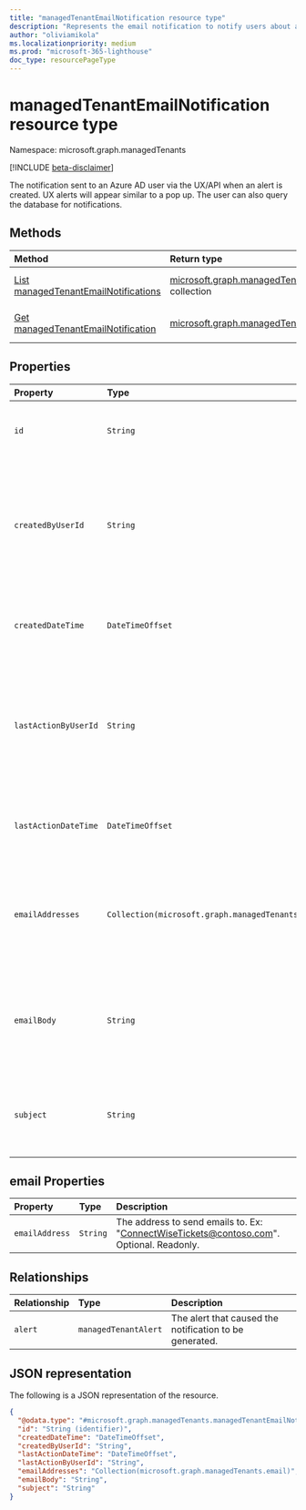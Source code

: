 ```yaml
---
title: "managedTenantEmailNotification resource type"
description: "Represents the email notification to notify users about alerts in Microsoft 365 Lighthouse."
author: "oliviamikola"
ms.localizationpriority: medium
ms.prod: "microsoft-365-lighthouse"
doc_type: resourcePageType
---
```


# managedTenantEmailNotification resource type

Namespace: microsoft.graph.managedTenants

[!INCLUDE [beta-disclaimer](../../includes/beta-disclaimer.md)]

The notification sent to an Azure AD user via the UX/API when an alert is created. UX alerts will appear similar to a pop up. The user can also query the database for notifications.

## Methods
|Method|Return type|Description|
|:---|:---|:---|
|[List managedTenantEmailNotifications](../api/managedtenants-managedtenant-list-managedtenantemailnotifications.md)|[microsoft.graph.managedTenants.managedTenantEmailNotification](../resources/managedtenants-managedtenantemailnotification.md) collection|Get a list of the [microsoft.graph.managedTenants.managedTenantEmailNotification](../resources/managedtenants-managedtenantemailnotification.md) objects and their properties.|
|[Get managedTenantEmailNotification](../api/managedtenants-managedtenantemailnotification-get.md)|[microsoft.graph.managedTenants.managedTenantEmailNotification](../resources/managedtenants-managedtenantemailnotification.md)|Read the properties and relationships of a [microsoft.graph.managedTenants.managedTenantEmailNotification](../resources/managedtenants-managedtenantemailnotification.md) object.|

## Properties
|Property|Type|Description|
|:---|:---|:---|
|`id`|`String`| The unique identifier of the notification. Required. Read-only.|
|`createdByUserId`|`String`| The Azure AD user id of the user who created this entity. Ex: "7123ee95-1dc9-4f0b-be17-84962987c9de" Optional. Readonly. |
|`createdDateTime`|`DateTimeOffset`|The date and time at which this entity was created. Optional. Readonly. |
|`lastActionByUserId`|`String`|The Azure AD user id of the user who last modified this entity. Ex: "d82f805d-171c-4989-9c1a-df5016961d13" Optional. Readonly. |
|`lastActionDateTime`|`DateTimeOffset`| The date and time at which this entity was last modified. Optional. Readonly. |
|`emailAddresses`|`Collection(microsoft.graph.managedTenants.email)`|A list of email addresses the notification will be sent to. The email addresses are the emails of the Azure AD users. Optional. Readonly. |
|`emailBody`|`String`|The message contained in the email notification. Ex: "A risky user in Contoso was detected." Optional. Readonly. |
|`subject`|`String`|The subject of the email notification. Ex: "Risky User Detected". Optional. Readonly. |

## email Properties
|Property|Type|Description|
|:---|:---|:---|
| `emailAddress` | `String` | The address to send emails to. Ex: "ConnectWiseTickets@contoso.com". Optional. Readonly. |

## Relationships
|Relationship|Type|Description|
|:---|:---|:---|
|`alert`|`managedTenantAlert`|The alert that caused the notification to be generated.|

## JSON representation
The following is a JSON representation of the resource.
<!-- {
  "blockType": "resource",
  "keyProperty": "id",
  "@odata.type": "microsoft.graph.managedTenants.managedTenantEmailNotification",
  "baseType": "microsoft.graph.entity",
  "openType": false
}
-->
``` json
{
  "@odata.type": "#microsoft.graph.managedTenants.managedTenantEmailNotification",
  "id": "String (identifier)",
  "createdDateTime": "DateTimeOffset",
  "createdByUserId": "String",
  "lastActionDateTime": "DateTimeOffset",
  "lastActionByUserId": "String",
  "emailAddresses": "Collection(microsoft.graph.managedTenants.email)",
  "emailBody": "String",
  "subject": "String"
}
```
